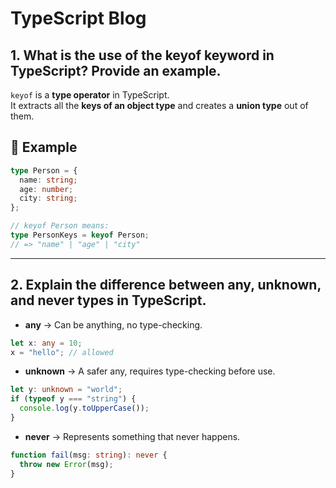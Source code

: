 # TypeScript Blog

## 1. What is the use of the keyof keyword in TypeScript? Provide an example.

`keyof` is a **type operator** in TypeScript.  
It extracts all the **keys of an object type** and creates a **union type** out of them.  

## 📘 Example

```ts
type Person = {
  name: string;
  age: number;
  city: string;
};

// keyof Person means:
type PersonKeys = keyof Person; 
// => "name" | "age" | "city"
```

---

## 2. Explain the difference between any, unknown, and never types in TypeScript.

- **any** → Can be anything, no type-checking.  
```ts
let x: any = 10;
x = "hello"; // allowed
```

- **unknown** → A safer any, requires type-checking before use.  
```ts
let y: unknown = "world";
if (typeof y === "string") {
  console.log(y.toUpperCase());
}
```

- **never** → Represents something that never happens.  
```ts
function fail(msg: string): never {
  throw new Error(msg);
}
```
